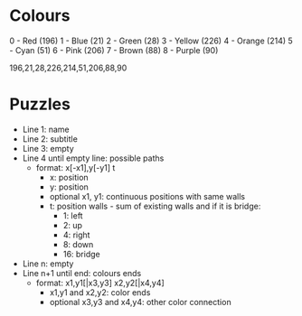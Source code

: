# Colours

0 - Red (196)
1 - Blue (21)
2 - Green (28)
3 - Yellow (226)
4 - Orange (214)
5 - Cyan (51)
6 - Pink (206)
7 - Brown (88)
8 - Purple (90)

196,21,28,226,214,51,206,88,90

# Puzzles

- Line 1: name
- Line 2: subtitle 
- Line 3: empty
- Line 4 until empty line: possible paths
    - format: x[-x1],y[-y1] t
        - x: position
        - y: position
        - optional x1, y1: continuous positions with same walls
        - t: position walls - sum of existing walls and if it is bridge:
            - 1: left
            - 2: up
            - 4: right
            - 8: down
            - 16: bridge
- Line n: empty
- Line n+1 until end: colours ends
    - format: x1,y1[|x3,y3] x2,y2[|x4,y4]
        - x1,y1 and x2,y2: color ends
        - optional x3,y3 and x4,y4: other color connection


